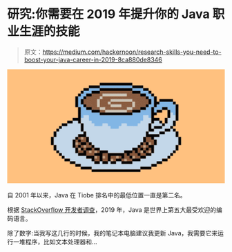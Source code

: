 # 研究:你需要在 2019 年提升你的 Java 职业生涯的技能

> 原文：<https://medium.com/hackernoon/research-skills-you-need-to-boost-your-java-career-in-2019-8ca880de8346>

![](img/6e8fcba602a7da2b5cfb5f971087c615.png)

自 2001 年以来，Java 在 Tiobe 排名中的最低位置一直是第二名。

根据 [StackOverflow 开发者调查](https://insights.stackoverflow.com/survey/2019#technology)，2019 年，Java 是世界上第五大最受欢迎的编码语言。

除了数字:当我写这几行的时候，我的笔记本电脑建议我更新 Java，我需要它来运行一堆程序，比如文本处理器和…